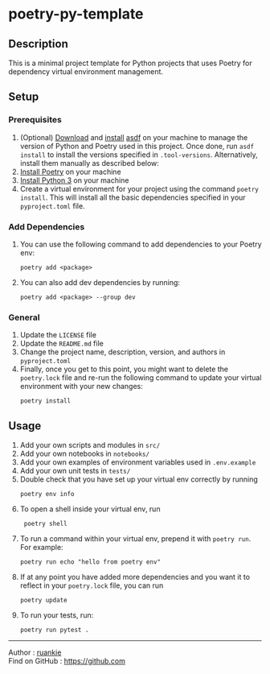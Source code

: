 # poetry-py-template

## Description

This is a minimal project template for Python projects that uses Poetry for dependency virtual environment management.

## Setup

### Prerequisites
1. (Optional) [Download](https://asdf-vm.com/guide/getting-started.html#_2-download-asdf) and [install](https://asdf-vm.com/guide/getting-started.html#_3-install-asdf) [asdf](https://asdf-vm.com/) on your machine to manage the version of Python and Poetry used in this project. Once done, run `asdf install` to install the versions specified in `.tool-versions`. Alternatively, install them manually as described below:
2. [Install Poetry](https://python-poetry.org/docs/#installation) on your machine
3. [Install Python 3](https://www.python.org/downloads/) on your machine
4. Create a virtual environment for your project using the command `poetry install`. This will install all the basic dependencies specified in your `pyproject.toml` file.

### Add Dependencies
1. You can use the following command to add dependencies to your Poetry env:
    ```shell
    poetry add <package>
    ```
2. You can also add dev dependencies by running:
    ```shell
    poetry add <package> --group dev
    ```
### General
1. Update the `LICENSE` file
2. Update the `README.md` file
3. Change the project name, description, version, and authors in `pyproject.toml`
4. Finally, once you get to this point, you might want to delete the `poetry.lock` file and re-run the following command to update your virtual environment with your new changes:
    ```shell
    poetry install
    ```

## Usage
1. Add your own scripts and modules in `src/`
2. Add your own notebooks in `notebooks/`
3. Add your own examples of environment variables used in `.env.example`
4. Add your own unit tests in `tests/`
5. Double check that you have set up your virtual env correctly by running 
    ```shell
    poetry env info
    ```
6. To open a shell inside your virtual env, run
   ```shell
    poetry shell
    ```
7. To run a command within your virtual env, prepend it with `poetry run`. For example:
   ```shell
   poetry run echo "hello from poetry env"
   ```
8. If at any point you have added more dependencies and you want it to reflect in your `poetry.lock` file, you can run 
   ```shell
   poetry update
   ```
9. To run your tests, run:
    ```shell
    poetry run pytest .
    ```

---
Author : [ruankie](https://github.com/ruankie/poetry-py-template/tree/main)  
Find on GitHub  : https://github.com  